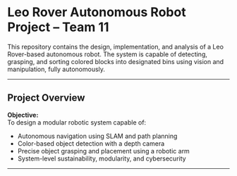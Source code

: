 # Leo Rover Autonomous Robot Project – Team 11

This repository contains the design, implementation, and analysis of a Leo Rover-based autonomous robot. The system is capable of detecting, grasping, and sorting colored blocks into designated bins using vision and manipulation, fully autonomously.

---

## Project Overview

**Objective:**  
To design a modular robotic system capable of:
- Autonomous navigation using SLAM and path planning
- Color-based object detection with a depth camera
- Precise object grasping and placement using a robotic arm
- System-level sustainability, modularity, and cybersecurity

---
